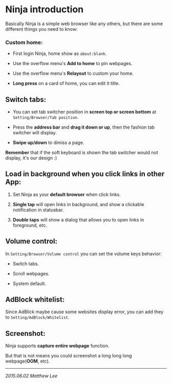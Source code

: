 Ninja introduction
===

Basically Ninja is a simple web browser like any others, but there are some different things you need to know:

### Custom home:

 - First login Ninja, home show as `about:blank`.

 - Use the overflow menu's __Add to home__ to pin webpages.

 - Use the overflow menu's __Relayout__ to custom your home.

 - __Long press__ on a card of home, you can edit it title.

## Switch tabs:

 - You can set tab switcher position in __screen top or screen bottom__ at `Setting/Browser/Tab position`.

 - Press the __address bar__ and __drag it down or up__, then the fashion tab switcher will display.

 - __Swipe up/down__ to dimiss a page.

__Remember__ that if the soft keyboard is shown the tab switcher would not display, it's our design :)

## Load in background when you click links in other App:

 1. Set Ninja as your __default browser__ when click links.

 2. __Single tap__ will open links in background, and show a clickable notification in statusbar.

 3. __Double taps__ will show a dialog that allows you to open links in foreground, etc.

## Volume control:

In `Setting/Browser/Volume control` you can set the volume keys behavior:

 - Switch tabs.

 - Scroll webpages.

 - System default.

## AdBlock whitelist:

Since AdBlick maybe cause some websites display error, you can add they to `Setting/AdBlock/Whitelist`.

## Screenshot:

Ninja supports __capture entire webpage__ function.

But that is not means you could screenshot a long long long webpage(__OOM__, etc).

---

_2015.06.02 Matthew Lee_
